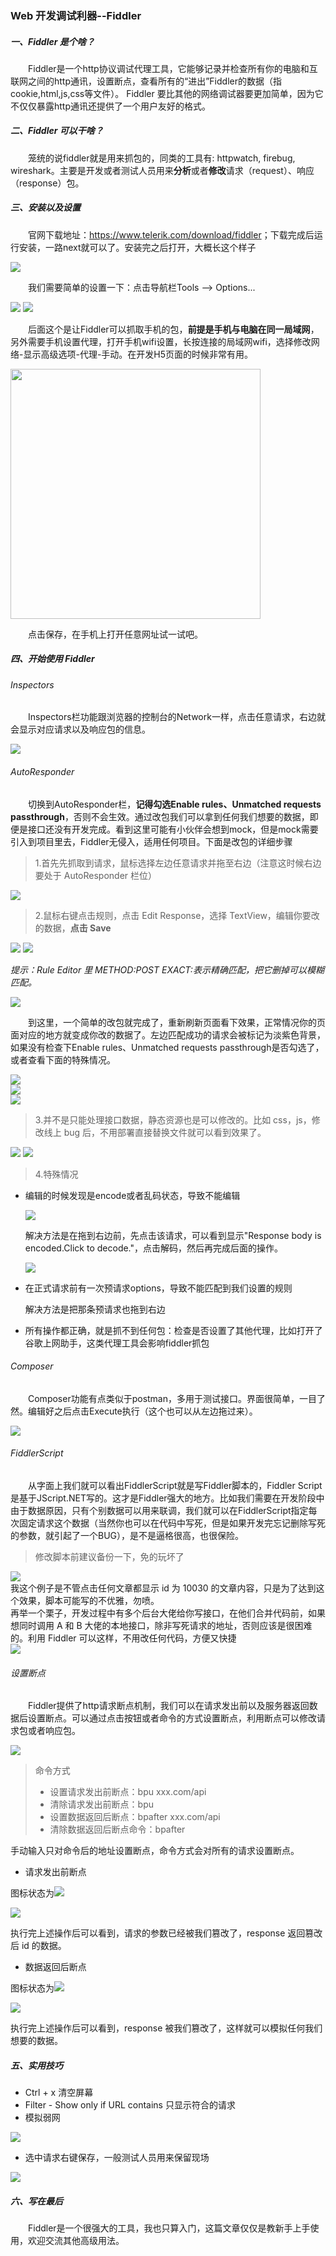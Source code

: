 ### Web 开发调试利器--Fiddler

##### 一、Fiddler 是个啥？

<p style="text-indent:2em">
  Fiddler是一个http协议调试代理工具，它能够记录并检查所有你的电脑和互联网之间的http通讯，设置断点，查看所有的“进出”Fiddler的数据（指cookie,html,js,css等文件）。 Fiddler 要比其他的网络调试器要更加简单，因为它不仅仅暴露http通讯还提供了一个用户友好的格式。
</p>

##### 二、Fiddler 可以干啥？

<p style="text-indent:2em">
  笼统的说fiddler就是用来抓包的，同类的工具有: httpwatch, firebug, wireshark。主要是开发或者测试人员用来<b>分析</b>或者<b>修改</b>请求（request）、响应（response）包。
</p>

##### 三、安装以及设置

<p style="text-indent:2em">
  官网下载地址：<a href="https://www.telerik.com/download/fiddler" target="_blank">https://www.telerik.com/download/fiddler</a>；下载完成后运行安装，一路next就可以了。安装完之后打开，大概长这个样子
</p>
  <img src="https://861621821.github.io/blog/images/fiddler/all.png" >
<p style="text-indent:2em">
  我们需要简单的设置一下：点击导航栏Tools --> Options...<br>
</p>
  <img src="https://861621821.github.io/blog/images/fiddler/setting1.png" >
  <img src="https://861621821.github.io/blog/images/fiddler/setting2.png" ><br>
<p style="text-indent:2em">
  后面这个是让Fiddler可以抓取手机的包，<b>前提是手机与电脑在同一局域网</b>，另外需要手机设置代理，打开手机wifi设置，长按连接的局域网wifi，选择修改网络-显示高级选项-代理-手动。在开发H5页面的时候非常有用。<br>
</p>
  <img src="https://861621821.github.io/blog/images/fiddler/agent.jpg" style="width: 400px" ><br>
<p style="text-indent:2em">
  点击保存，在手机上打开任意网址试一试吧。    
</p>

##### 四、开始使用 Fiddler

###### Inspectors

<p style="text-indent:2em">
  Inspectors栏功能跟浏览器的控制台的Network一样，点击任意请求，右边就会显示对应请求以及响应包的信息。
</p>
  <img src="https://861621821.github.io/blog/images/fiddler/inspectors.png" ><br>

###### AutoResponder

<p style="text-indent:2em">
  切换到AutoResponder栏，<b>记得勾选Enable rules、Unmatched requests passthrough</b>，否则不会生效。通过改包我们可以拿到任何我们想要的数据，即便是接口还没有开发完成。看到这里可能有小伙伴会想到mock，但是mock需要引入到项目里去，Fiddler无侵入，适用任何项目。下面是改包的详细步骤
</p>

> 1.首先先抓取到请求，鼠标选择左边任意请求并拖至右边（注意这时候右边要处于 AutoResponder 栏位）

<img src="https://861621821.github.io/blog/images/fiddler/step1.png" ><br>

> 2.鼠标右键点击规则，点击 Edit Response，选择 TextView，编辑你要改的数据，<strong>点击 Save</strong>

  <img src="https://861621821.github.io/blog/images/fiddler/step3.png" >
  <img src="https://861621821.github.io/blog/images/fiddler/step2.png" ><br>

_提示：Rule Editor 里 METHOD:POST EXACT:表示精确匹配，把它删掉可以模糊匹配。_

<img src="https://861621821.github.io/blog/images/fiddler/accurate.png" ><br>

<p style="text-indent:2em">
  到这里，一个简单的改包就完成了，重新刷新页面看下效果，正常情况你的页面对应的地方就变成你改的数据了。左边匹配成功的请求会被标记为淡紫色背景，如果没有检查下Enable rules、Unmatched requests passthrough是否勾选了，或者查看下面的特殊情况。
</p>
<img src="https://861621821.github.io/blog/images/fiddler/subcontracting.png" ><br>
<img src="https://861621821.github.io/blog/images/fiddler/succData.png" ><br>
<img src="https://861621821.github.io/blog/images/fiddler/result.png" ><br>

> 3.并不是只能处理接口数据，静态资源也是可以修改的。比如 css，js，修改线上 bug 后，不用部署直接替换文件就可以看到效果了。

<img src="https://861621821.github.io/blog/images/fiddler/static.png" >

<img src="https://861621821.github.io/blog/images/fiddler/css.png" >

> 4.特殊情况

- <p>编辑的时候发现是encode或者乱码状态，导致不能编辑</p>
  <img src="https://861621821.github.io/blog/images/fiddler/garbled.png" ><br>
  <p>解决方法是在拖到右边前，先点击该请求，可以看到显示"Response body is encoded.Click to decode."，点击解码，然后再完成后面的操作。</p>
  <img src="https://861621821.github.io/blog/images/fiddler/decode.png" ><br>
- <p>在正式请求前有一次预请求options，导致不能匹配到我们设置的规则</p>
  <p>解决方法是把那条预请求也拖到右边</p>
- <p>所有操作都正确，就是抓不到任何包：检查是否设置了其他代理，比如打开了谷歌上网助手，这类代理工具会影响fiddler抓包</p>

###### Composer

<p style="text-indent:2em">
  Composer功能有点类似于postman，多用于测试接口。界面很简单，一目了然。编辑好之后点击Execute执行（这个也可以从左边拖过来）。
</p>  
<img src="https://861621821.github.io/blog/images/fiddler/composer.png" ><br>

###### FiddlerScript

<p style="text-indent:2em">
  从字面上我们就可以看出FiddlerScript就是写Fiddler脚本的，Fiddler Script是基于JScript.NET写的。这才是Fiddler强大的地方。比如我们需要在开发阶段中由于数据原因，只有个别数据可以用来联调，我们就可以在FiddlerScript指定每次固定请求这个数据（当然你也可以在代码中写死，但是如果开发完忘记删除写死的参数，就引起了一个BUG），是不是逼格很高，也很保险。
</p>

> 修改脚本前建议备份一下，免的玩坏了<br>

<img src="https://861621821.github.io/blog/images/fiddler/script1.png" ><br>
我这个例子是不管点击任何文章都显示 id 为 10030 的文章内容，只是为了达到这个效果，脚本可能写的不优雅，勿喷。  
再举一个栗子，开发过程中有多个后台大佬给你写接口，在他们合并代码前，如果想同时调用 A 和 B 大佬的本地接口，除非写死请求的地址，否则应该是很困难的。利用 Fiddler 可以这样，不用改任何代码，方便又快捷  
<img src="https://861621821.github.io/blog/images/fiddler/FiddlerScript.png" ><br>

###### 设置断点

<p style="text-indent:2em">
  Fiddler提供了http请求断点机制，我们可以在请求发出前以及服务器返回数据后设置断点。可以通过点击按钮或者命令的方式设置断点，利用断点可以修改请求包或者响应包。
</p>

<img src="https://861621821.github.io/blog/images/fiddler/point0.png" >

> 命令方式
>
> - 设置请求发出前断点：bpu xxx.com/api
> - 清除请求发出前断点：bpu
> - 设置数据返回后断点：bpafter xxx.com/api
> - 清除数据返回后断点命令：bpafter

手动输入只对命令后的地址设置断点，命令方式会对所有的请求设置断点。

- 请求发出前断点

图标状态为<img src="https://861621821.github.io/blog/images/fiddler/before.png" class="nowh">

<img src="https://861621821.github.io/blog/images/fiddler/point3.png" >

执行完上述操作后可以看到，请求的参数已经被我们篡改了，response 返回篡改后 id 的数据。

- 数据返回后断点

图标状态为<img src="https://861621821.github.io/blog/images/fiddler/after.png" class="nowh">

<img src="https://861621821.github.io/blog/images/fiddler/point4.png" >

执行完上述操作后可以看到，response 被我们篡改了，这样就可以模拟任何我们想要的数据。

##### 五、实用技巧

- Ctrl + x 清空屏幕
- Filter - Show only if URL contains 只显示符合的请求
- 模拟弱网

<img src="https://861621821.github.io/blog/images/fiddler/weak.png" ><br>

- 选中请求右键保存，一般测试人员用来保留现场

<img src="https://861621821.github.io/blog/images/fiddler/save.png" ><br>

##### 六、写在最后

<p style="text-indent:2em">
  Fiddler是一个很强大的工具，我也只算入门，这篇文章仅仅是教新手上手使用，欢迎交流其他高级用法。
</p>
